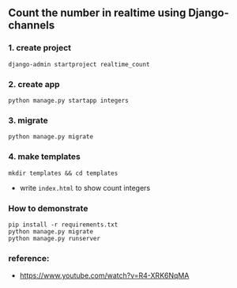 ## Count the number in realtime using Django-channels 

### 1. create project
```
django-admin startproject realtime_count
```

### 2. create app
```
python manage.py startapp integers
```

### 3. migrate 
```
python manage.py migrate 
```

### 4. make templates
```
mkdir templates && cd templates 
```
* write `index.html` to show count integers


### How to demonstrate 
```
pip install -r requirements.txt
python manage.py migrate 
python manage.py runserver 
```

### reference:
* https://www.youtube.com/watch?v=R4-XRK6NqMA




